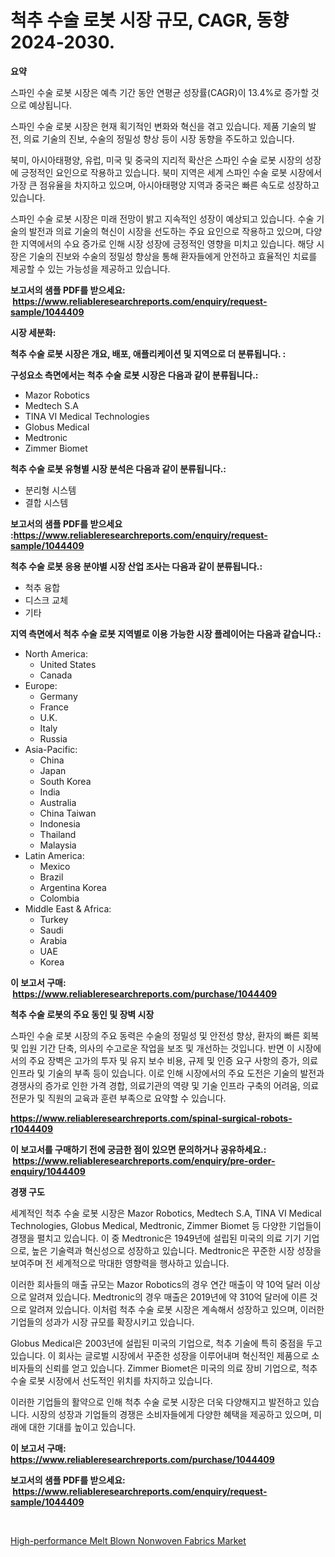 <p><h1>척추 수술 로봇 시장 규모, CAGR, 동향 2024-2030.</h1></p><p><strong>요약</strong></p>
<p><p>스파인 수술 로봇 시장은 예측 기간 동안 연평균 성장률(CAGR)이 13.4%로 증가할 것으로 예상됩니다. </p><p>스파인 수술 로봇 시장은 현재 획기적인 변화와 혁신을 겪고 있습니다. 제품 기술의 발전, 의료 기술의 진보, 수술의 정밀성 향상 등이 시장 동향을 주도하고 있습니다.</p><p>북미, 아시아태평양, 유럽, 미국 및 중국의 지리적 확산은 스파인 수술 로봇 시장의 성장에 긍정적인 요인으로 작용하고 있습니다. 북미 지역은 세계 스파인 수술 로봇 시장에서 가장 큰 점유율을 차지하고 있으며, 아시아태평양 지역과 중국은 빠른 속도로 성장하고 있습니다.</p><p>스파인 수술 로봇 시장은 미래 전망이 밝고 지속적인 성장이 예상되고 있습니다. 수술 기술의 발전과 의료 기술의 혁신이 시장을 선도하는 주요 요인으로 작용하고 있으며, 다양한 지역에서의 수요 증가로 인해 시장 성장에 긍정적인 영향을 미치고 있습니다. 해당 시장은 기술의 진보와 수술의 정밀성 향상을 통해 환자들에게 안전하고 효율적인 치료를 제공할 수 있는 가능성을 제공하고 있습니다.</p></p>
<p><strong>보고서의 샘플 PDF를 받으세요: &nbsp;<a href="https://www.reliableresearchreports.com/enquiry/request-sample/1044409">https://www.reliableresearchreports.com/enquiry/request-sample/1044409</a></strong></p>
<p><strong>시장 세분화:</strong></p>
<p><strong> 척추 수술 로봇 시장은 개요, 배포, 애플리케이션 및 지역으로 더 분류됩니다. :</strong></p>
<p><strong>구성요소 측면에서는 척추 수술 로봇 시장은 다음과 같이 분류됩니다.:</strong></p>
<p><ul><li>Mazor Robotics</li><li>Medtech S.A</li><li>TINA VI Medical Technologies</li><li>Globus Medical</li><li>Medtronic</li><li>Zimmer Biomet</li></ul></p>
<p><strong> 척추 수술 로봇 유형별 시장 분석은 다음과 같이 분류됩니다.:</strong></p>
<p><ul><li>분리형 시스템</li><li>결합 시스템</li></ul></p>
<p><strong>보고서의 샘플 PDF를 받으세요 :<a href="https://www.reliableresearchreports.com/enquiry/request-sample/1044409">https://www.reliableresearchreports.com/enquiry/request-sample/1044409</a></strong></p>
<p><strong> 척추 수술 로봇 응용 분야별 시장 산업 조사는 다음과 같이 분류됩니다.:</strong></p>
<p><ul><li>척추 융합</li><li>디스크 교체</li><li>기타</li></ul></p>
<p><strong>지역 측면에서 척추 수술 로봇 지역별로 이용 가능한 시장 플레이어는 다음과 같습니다.:</strong></p>
<p><ul>
    <li>
        North America:
        <ul>
            <li>United States</li>
            <li>Canada</li>
        </ul>
    </li>
    <li>
        Europe:
        <ul>
            <li>Germany</li>
            <li>France</li>
            <li>U.K.</li>
            <li>Italy</li>
            <li>Russia</li>
        </ul>
    </li>
    <li>
        Asia-Pacific:
        <ul>
            <li>China</li>
            <li>Japan</li>
            <li>South Korea</li>
            <li>India</li>
            <li>Australia</li>
            <li>China Taiwan</li>
            <li>Indonesia</li>
            <li>Thailand</li>
            <li>Malaysia</li>
        </ul>
    </li>
    <li>
        Latin America:
        <ul>
            <li>Mexico</li>
            <li>Brazil</li>
            <li>Argentina Korea</li>
            <li>Colombia</li>
        </ul>
    </li>
    <li>
        Middle East & Africa:
        <ul>
            <li>Turkey</li>
            <li>Saudi</li>
            <li>Arabia</li>
            <li>UAE</li>
            <li>Korea</li>
        </ul>
    </li>
    </ul></p>
<p><strong>이 보고서 구매: &nbsp;<a href="https://www.reliableresearchreports.com/purchase/1044409">https://www.reliableresearchreports.com/purchase/1044409</a></strong></p>
<p><strong>척추 수술 로봇의 주요 동인 및 장벽 시장</strong></p>
<p><p>스파인 수술 로봇 시장의 주요 동력은 수술의 정밀성 및 안전성 향상, 환자의 빠른 회복 및 입원 기간 단축, 의사의 수고로운 작업을 보조 및 개선하는 것입니다. 반면 이 시장에서의 주요 장벽은 고가의 투자 및 유지 보수 비용, 규제 및 인증 요구 사항의 증가, 의료 인프라 및 기술의 부족 등이 있습니다. 이로 인해 시장에서의 주요 도전은 기술의 발전과 경쟁사의 증가로 인한 가격 경합, 의료기관의 역량 및 기술 인프라 구축의 어려움, 의료 전문가 및 직원의 교육과 훈련 부족으로 요약할 수 있습니다.</p></p>
<p><strong><a href="https://www.reliableresearchreports.com/spinal-surgical-robots-r1044409">https://www.reliableresearchreports.com/spinal-surgical-robots-r1044409</a></strong></p>
<p><strong>이 보고서를 구매하기 전에 궁금한 점이 있으면 문의하거나 공유하세요.: &nbsp;<a href="https://www.reliableresearchreports.com/enquiry/pre-order-enquiry/1044409">https://www.reliableresearchreports.com/enquiry/pre-order-enquiry/1044409</a></strong></p>
<p><strong>경쟁 구도</strong></p>
<p><p>세계적인 척추 수술 로봇 시장은 Mazor Robotics, Medtech S.A, TINA VI Medical Technologies, Globus Medical, Medtronic, Zimmer Biomet 등 다양한 기업들이 경쟁을 펼치고 있습니다. 이 중 Medtronic은 1949년에 설립된 미국의 의료 기기 기업으로, 높은 기술력과 혁신성으로 성장하고 있습니다. Medtronic은 꾸준한 시장 성장을 보여주며 전 세계적으로 막대한 영향력을 행사하고 있습니다.</p><p>이러한 회사들의 매출 규모는 Mazor Robotics의 경우 연간 매출이 약 10억 달러 이상으로 알려져 있습니다. Medtronic의 경우 매출은 2019년에 약 310억 달러에 이른 것으로 알려져 있습니다. 이처럼 척추 수술 로봇 시장은 계속해서 성장하고 있으며, 이러한 기업들의 성과가 시장 규모를 확장시키고 있습니다.</p><p>Globus Medical은 2003년에 설립된 미국의 기업으로, 척추 기술에 특히 중점을 두고 있습니다. 이 회사는 글로벌 시장에서 꾸준한 성장을 이루어내며 혁신적인 제품으로 소비자들의 신뢰를 얻고 있습니다. Zimmer Biomet은 미국의 의료 장비 기업으로, 척추 수술 로봇 시장에서 선도적인 위치를 차지하고 있습니다.</p><p>이러한 기업들의 활약으로 인해 척추 수술 로봇 시장은 더욱 다양해지고 발전하고 있습니다. 시장의 성장과 기업들의 경쟁은 소비자들에게 다양한 혜택을 제공하고 있으며, 미래에 대한 기대를 높이고 있습니다.</p></p>
<p><strong>이 보고서 구매: &nbsp; <a href="https://www.reliableresearchreports.com/purchase/1044409">https://www.reliableresearchreports.com/purchase/1044409</a></strong></p>
<p><strong>보고서의 샘플 PDF를 받으세요: &nbsp;<a href="https://www.reliableresearchreports.com/enquiry/request-sample/1044409">https://www.reliableresearchreports.com/enquiry/request-sample/1044409</a></strong><strong></strong></p>
<p>&nbsp;</p>
<p><p><a href="https://nifty-kite-d51.notion.site/High-performance-Melt-Blown-Nonwoven-Fabrics-Market-The-Key-To-Successful-Business-Strategy-Forecas-66aeb14cb7254264aafdd906fd3d0156">High-performance Melt Blown Nonwoven Fabrics Market</a></p></p>
